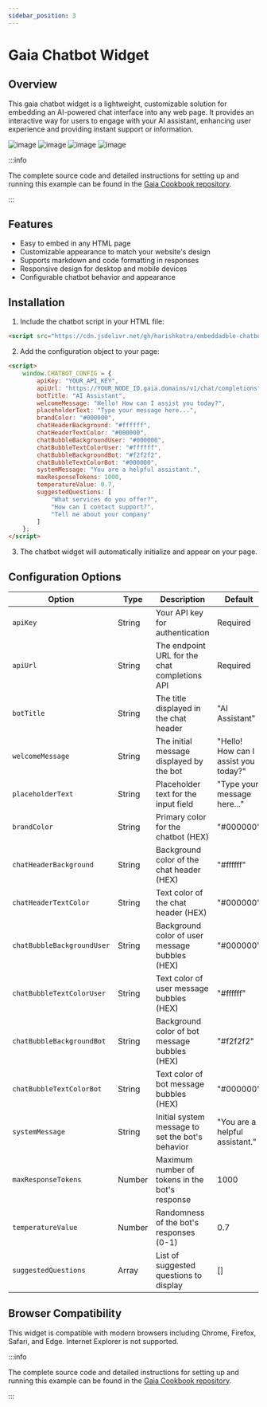 ```yaml
---
sidebar_position: 3
---
```


# Gaia Chatbot Widget

## Overview

This gaia chatbot widget is a lightweight, customizable solution for embedding an AI-powered chat interface into any web page. It provides an interactive way for users to engage with your AI assistant, enhancing user experience and providing instant support or information.

![image](https://github.com/user-attachments/assets/f4b8ef6f-1ba0-4671-8f50-af7b7235cb2a)
![image](https://github.com/user-attachments/assets/5aff9649-43d8-4d85-ab42-72ae9229ff70)
![image](https://github.com/user-attachments/assets/80fad06f-c95b-492e-bcf7-130a9f09a06d)
![image](https://github.com/user-attachments/assets/e47d21ff-df33-4b13-b4f1-491041a71972)

:::info

The complete source code and detailed instructions for setting up and running this example can be found in the [Gaia Cookbook repository](https://github.com/GaiaNet-AI/gaia-cookbook/tree/main/js/embeddadble-chatbot-ui).

:::

## Features

- Easy to embed in any HTML page
- Customizable appearance to match your website's design
- Supports markdown and code formatting in responses
- Responsive design for desktop and mobile devices
- Configurable chatbot behavior and appearance

## Installation

1. Include the chatbot script in your HTML file:

```html
<script src="https://cdn.jsdelivr.net/gh/harishkotra/embeddadble-chatbot-ui@refs/heads/main/chatbot-widget.js"></script>
```

2. Add the configuration object to your page:

```html
<script>
    window.CHATBOT_CONFIG = {
        apiKey: "YOUR_API_KEY",
        apiUrl: "https://YOUR_NODE_ID.gaia.domains/v1/chat/completions",
        botTitle: "AI Assistant",
        welcomeMessage: "Hello! How can I assist you today?",
        placeholderText: "Type your message here...",
        brandColor: "#000000",
        chatHeaderBackground: "#ffffff",
        chatHeaderTextColor: "#000000",
        chatBubbleBackgroundUser: "#000000",
        chatBubbleTextColorUser: "#ffffff",
        chatBubbleBackgroundBot: "#f2f2f2",
        chatBubbleTextColorBot: "#000000",
        systemMessage: "You are a helpful assistant.",
        maxResponseTokens: 1000,
        temperatureValue: 0.7,
        suggestedQuestions: [
            "What services do you offer?",
            "How can I contact support?",
            "Tell me about your company"
        ]
    };
</script>
```

3. The chatbot widget will automatically initialize and appear on your page.

## Configuration Options

| Option | Type | Description | Default |
|--------|------|-------------|---------|
| `apiKey` | String | Your API key for authentication | Required |
| `apiUrl` | String | The endpoint URL for the chat completions API | Required |
| `botTitle` | String | The title displayed in the chat header | "AI Assistant" |
| `welcomeMessage` | String | The initial message displayed by the bot | "Hello! How can I assist you today?" |
| `placeholderText` | String | Placeholder text for the input field | "Type your message here..." |
| `brandColor` | String | Primary color for the chatbot (HEX) | "#000000" |
| `chatHeaderBackground` | String | Background color of the chat header (HEX) | "#ffffff" |
| `chatHeaderTextColor` | String | Text color of the chat header (HEX) | "#000000" |
| `chatBubbleBackgroundUser` | String | Background color of user message bubbles (HEX) | "#000000" |
| `chatBubbleTextColorUser` | String | Text color of user message bubbles (HEX) | "#ffffff" |
| `chatBubbleBackgroundBot` | String | Background color of bot message bubbles (HEX) | "#f2f2f2" |
| `chatBubbleTextColorBot` | String | Text color of bot message bubbles (HEX) | "#000000" |
| `systemMessage` | String | Initial system message to set the bot's behavior | "You are a helpful assistant." |
| `maxResponseTokens` | Number | Maximum number of tokens in the bot's response | 1000 |
| `temperatureValue` | Number | Randomness of the bot's responses (0-1) | 0.7 |
| `suggestedQuestions` | Array | List of suggested questions to display | [] |


## Browser Compatibility

This widget is compatible with modern browsers including Chrome, Firefox, Safari, and Edge. Internet Explorer is not supported.


:::info

The complete source code and detailed instructions for setting up and running this example can be found in the [Gaia Cookbook repository](https://github.com/GaiaNet-AI/gaia-cookbook/tree/main/js/embeddadble-chatbot-ui).

:::